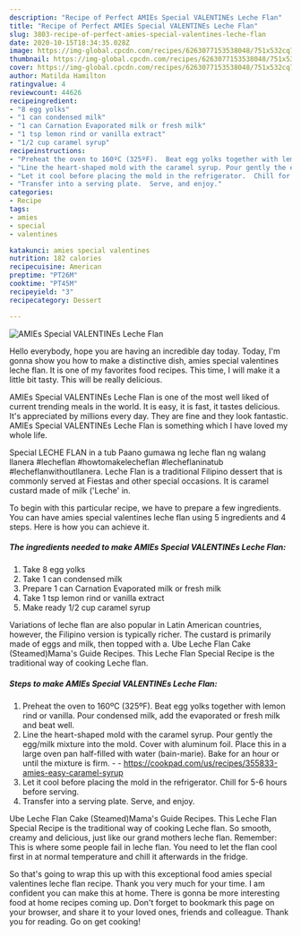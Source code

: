 ```yaml
---
description: "Recipe of Perfect AMIEs Special VALENTINEs Leche Flan"
title: "Recipe of Perfect AMIEs Special VALENTINEs Leche Flan"
slug: 3803-recipe-of-perfect-amies-special-valentines-leche-flan
date: 2020-10-15T18:34:35.028Z
image: https://img-global.cpcdn.com/recipes/6263077153538048/751x532cq70/amies-special-valentines-leche-flan-recipe-main-photo.jpg
thumbnail: https://img-global.cpcdn.com/recipes/6263077153538048/751x532cq70/amies-special-valentines-leche-flan-recipe-main-photo.jpg
cover: https://img-global.cpcdn.com/recipes/6263077153538048/751x532cq70/amies-special-valentines-leche-flan-recipe-main-photo.jpg
author: Matilda Hamilton
ratingvalue: 4
reviewcount: 44626
recipeingredient:
- "8 egg yolks"
- "1 can condensed milk"
- "1 can Carnation Evaporated milk or fresh milk"
- "1 tsp lemon rind or vanilla extract"
- "1/2 cup caramel syrup"
recipeinstructions:
- "Preheat the oven to 160ºC (325ºF).  Beat egg yolks together with lemon rind or vanilla.  Pour condensed milk,  add the evaporated or fresh milk and beat well."
- "Line the heart-shaped mold with the caramel syrup. Pour gently the egg/milk mixture into the mold. Cover with aluminum foil. Place this in a large oven pan half-filled with water (bain-marie). Bake for an hour or until the mixture is firm.  https://cookpad.com/us/recipes/355833-amies-easy-caramel-syrup"
- "Let it cool before placing the mold in the refrigerator.  Chill for 5-6 hours before serving."
- "Transfer into a serving plate.  Serve, and enjoy."
categories:
- Recipe
tags:
- amies
- special
- valentines

katakunci: amies special valentines 
nutrition: 182 calories
recipecuisine: American
preptime: "PT26M"
cooktime: "PT45M"
recipeyield: "3"
recipecategory: Dessert

---
```



![AMIEs Special VALENTINEs Leche Flan](https://img-global.cpcdn.com/recipes/6263077153538048/751x532cq70/amies-special-valentines-leche-flan-recipe-main-photo.jpg)

Hello everybody, hope you are having an incredible day today. Today, I'm gonna show you how to make a distinctive dish, amies special valentines leche flan. It is one of my favorites food recipes. This time, I will make it a little bit tasty. This will be really delicious.

AMIEs Special VALENTINEs Leche Flan is one of the most well liked of current trending meals in the world. It is easy, it is fast, it tastes delicious. It's appreciated by millions every day. They are fine and they look fantastic. AMIEs Special VALENTINEs Leche Flan is something which I have loved my whole life.

Special LECHE FLAN in a tub Paano gumawa ng leche flan ng walang llanera #lecheflan #howtomakelecheflan #lecheflaninatub #lecheflanwithoutllanera. Leche Flan is a traditional Filipino dessert that is commonly served at Fiestas and other special occasions. It is caramel custard made of milk (&#39;Leche&#39; in.


To begin with this particular recipe, we have to prepare a few ingredients. You can have amies special valentines leche flan using 5 ingredients and 4 steps. Here is how you can achieve it.

<!--inarticleads1-->

##### The ingredients needed to make AMIEs Special VALENTINEs Leche Flan:

1. Take 8 egg yolks
1. Take 1 can condensed milk
1. Prepare 1 can Carnation Evaporated milk or fresh milk
1. Take 1 tsp lemon rind or vanilla extract
1. Make ready 1/2 cup caramel syrup


Variations of leche flan are also popular in Latin American countries, however, the Filipino version is typically richer. The custard is primarily made of eggs and milk, then topped with a. Ube Leche Flan Cake (Steamed)Mama&#39;s Guide Recipes. This Leche Flan Special Recipe is the traditional way of cooking Leche flan. 

<!--inarticleads2-->

##### Steps to make AMIEs Special VALENTINEs Leche Flan:

1. Preheat the oven to 160ºC (325ºF).  Beat egg yolks together with lemon rind or vanilla.  Pour condensed milk,  add the evaporated or fresh milk and beat well.
1. Line the heart-shaped mold with the caramel syrup. Pour gently the egg/milk mixture into the mold. Cover with aluminum foil. Place this in a large oven pan half-filled with water (bain-marie). Bake for an hour or until the mixture is firm. -  - https://cookpad.com/us/recipes/355833-amies-easy-caramel-syrup
1. Let it cool before placing the mold in the refrigerator.  Chill for 5-6 hours before serving.
1. Transfer into a serving plate.  Serve, and enjoy.


Ube Leche Flan Cake (Steamed)Mama&#39;s Guide Recipes. This Leche Flan Special Recipe is the traditional way of cooking Leche flan. So smooth, creamy and delicious, just like our grand mothers leche flan. Remember: This is where some people fail in leche flan. You need to let the flan cool first in at normal temperature and chill it afterwards in the fridge. 

So that's going to wrap this up with this exceptional food amies special valentines leche flan recipe. Thank you very much for your time. I am confident you can make this at home. There is gonna be more interesting food at home recipes coming up. Don't forget to bookmark this page on your browser, and share it to your loved ones, friends and colleague. Thank you for reading. Go on get cooking!
